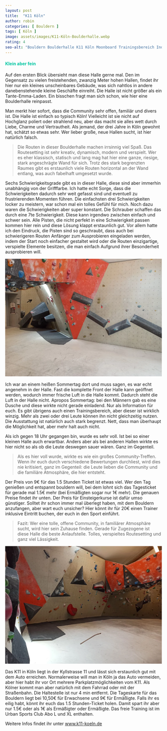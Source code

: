 ```yaml
---
layout: post
title:  "K11 Köln"
author: robin
categories: [ Bouldern ]
tags: [ Köln ]
image: assets/images/K11-Köln-Boulderhalle.webp
rating: 4
seo-alt: "Bouldern Boulderhalle K11 Köln Moonboard Trainingsbereich Indoor Klettern Kletterhalle"
---
```

#### <span style="color:#00c5a1">Klein aber fein</span>
Auf den ersten Blick übersieht man diese Halle gerne mal. Den im Gegensatz zu vielen freistehenden, zwanzig Meter hohen Hallen, findet ihr hier nur ein kleines unscheinbares Gebäude, was sich nahtlos in andere danebenstehende kleine Geschäfte einreiht. Die Halle ist nicht größer als ein Tante-Emma-Laden. Ein bisschen fragt man sich schon, wie hier eine Boulderhalle reinpasst. 


Man merkt hier sofort, dass die Community sehr offen, familiär und divers ist. 
Die Halle ist einfach so typisch Köln! Vielleicht ist sie nicht auf Hochglanz poliert oder strahlend neu, aber das macht sie alles wett durch Liebe, Charme und Vertrautheit. Als jemand, der drei Jahre in Köln gewohnt hat, schätzt so etwas sehr. Wer lieber große, neue Hallen sucht, ist hier natürlich falsch.

>Die Routen in dieser Boulderhalle machen irrsinnig viel Spaß. Das Routesetting ist sehr kreativ, dynamisch, modern und verspielt. Wer es eher klassisch, statisch und lang mag hat hier eine ganze, riesige, stark angeschrägte Wand für sich. Trotz des stark begrenzten Raumes gibt es erstaunlich viele Routen horizontal an der Wand entlang, was auch fabelhaft umgesetzt wurde.

Sechs Schwierigkeitsgrade gibt es in dieser Halle, diese sind aber immerhin unabhängig von der Grifffarbe. Ich hatte echt Sorge, dass die Schwierigkeiten dadurch sehr weit gefasst sind und eventuell zu frustrierenden Momenten führen. Die einfachsten drei Schwierigkeiten locker zu meistern, war schon mal ein tolles Gefühl für mich. Noch dazu waren die Schwierigkeiten aber super konstant. Die Schrauber schaffen das durch eine 7te Schwierigkeit. Diese kann irgendwo zwischen einfach und schwer sein. Alle Pisten, die nicht perfekt in eine Schwierigkeit passen kommen hier rein und diese Lösung klappt erstaunlich gut. Vor allem hatte ich den Eindruck, die Pisten sind so geschraubt, dass auch bei schwierigeren Routen Anfänger zum Ausprobieren eingeladen werden, indem der Start noch einfacher gestaltet wird oder die Routen einzigartige, verspielte Elemente besitzen, die man einfach Aufgrund ihrer Besonderheit ausprobieren will.  

<img src="/assets/images/einbinden/K11-Seitenwand-entlang-bouldern.webp" alt="Seitenwand" title="Seitenwand" />

Ich war an einem heißen Sommertag dort und muss sagen, es war echt angenehm in der Halle. Fast die komplette Front der Halle kann geöffnet werden, wodurch immer frische Luft in die Halle kommt. Dadurch steht die Luft in der Halle nicht. Apropos Sommertag: bei den Männern gab es eine Dusche und diese wirkte nicht gerade einladend. Nur als Information für euch. 
Es gibt übrigens auch einen Trainingsbereich, aber dieser ist wirklich winzig. Mehr als zwei oder drei Leute können ihn nicht gleichzeitig nutzen. Die Ausstattung ist natürlich auch stark begrenzt. Nett, dass man überhaupt die Möglichkeit hat, aber mehr halt auch nicht. 

Als ich gegen 18 Uhr gegangen bin, wurde es sehr voll. Ist bei so einer kleinen Halle auch erwartbar. Anders aber als bei anderen Hallen wirkte es hier nicht so als ob die Leute deswegen sauer wären. Ganz im Gegenteil. 
>Als es hier voll wurde, wirkte es wie ein großes Community-Treffen. Wenn ihr euch durch verschiedene Bewertungen durchliest, wird dies nie kritisiert, ganz im Gegenteil: die Leute lieben die Community und die familiäre Atmosphäre, die hier entsteht.

Der Preis von 9€ für das 1.5 Stunden Ticket ist etwas viel. Wer den Tag genießen und entspannt bouldern will, bei dem lohnt sich das Tagesticket für gerade mal 1.5€ mehr (bei Ermäßigten sogar nur 1€ mehr). Die genauen Preise findet ihr unten. Der Preis für Einsteigerkurse ist dafür umso günstiger. Solltet ihr schon immer mal überlegt haben, mit dem Bouldern anzufangen, aber wart euch unsicher? Hier könnt ihr für 20€ einen Trainer inklusive Eintritt buchen, der euch in den Sport einführt.

>Fazit: Wer eine tolle, offene Community, in familiärer Atmosphäre sucht, wird hier sein Zuhause finden. Gerade für Zugezogene ist diese Halle die beste Anlaufstelle. Tolles, verspieltes Routesetting und ganz viel Lässigkeit.

<img src="/assets/images/einbinden/k11-zweiter-boulderraum.webp" alt="Überblick" title="Überblick" />

Das K11 in Köln liegt in der Kyllstrasse 11 und lässt sich erstaunlich gut mit dem Auto erreichen. Normalerweise will man in Köln ja das Auto vermeiden, aber hier habt ihr vor Ort mehrere Parkplatzmöglichkeiten vom K11. Als Kölner kommt man aber natürlich mit dem Fahrrad oder mit der Straßenbahn. Die Haltestelle ist nur 4 min entfernt. Die Tageskarte für das Bouldern liegt bei 10,50€ für Erwachsene und 9€ für Ermäßigte. Falls ihr es eilig habt, könnt ihr euch das 1.5 Stunden-Ticket holen. Damit spart ihr aber nur 1.5€ oder als 1€ als Ermäßigter oder Ermäßigte. Das freie Training ist im Urban Sports Club Abo L und XL enthalten.

Weitere Infos findet ihr unter <a href="https://k11-koeln.de/" target="_blank">www.k11-koeln.de</a>
